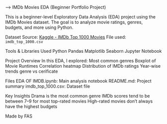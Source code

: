 --> IMDb Movies EDA (Beginner Portfolio Project)

This is a beginner-level Exploratory Data Analysis (EDA) project using the IMDb Movies dataset. The goal is to analyze movie ratings, genres, budgets, and more using Python.

 Dataset
  Source: [Kaggle - IMDb Top 1000 Movies](https://www.kaggle.com/datasets)
  File used: `imdb_top_1000.csv`

 Tools & Libraries Used
  Python
  Pandas
  Matplotlib
  Seaborn
  Jupyter Notebook

 Project Overview
In this EDA, I explored:
  Most common genres
  Boxplot of Movie Runtimes
  Correlation heatmap
  Distribution of IMDb ratings
  Year-wise trends
  genre vs cerificate

 Files
   EDA OF IMDB.ipynb: Main analysis notebook
   README.md: Project summary
   imdb_top_1000.csv: Dataset file

 Key Insights
  Drama is the most common genre
  IMDb scores tend to be between 7–9 for most top-rated movies
  High-rated movies don’t always have the highest budgets





Made by FAS
